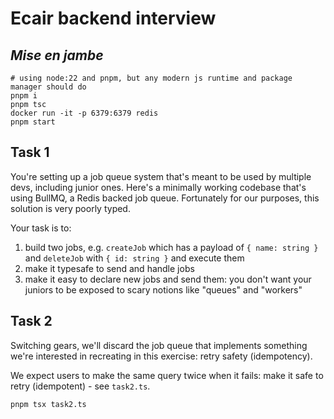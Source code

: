 # Ecair backend interview

## _Mise en jambe_ 

```shell
# using node:22 and pnpm, but any modern js runtime and package manager should do
pnpm i
pnpm tsc
docker run -it -p 6379:6379 redis
pnpm start
```

## Task 1

You're setting up a job queue system that's meant to be used by multiple devs, including junior ones.
Here's a minimally working codebase that's using BullMQ, a Redis backed job queue.
Fortunately for our purposes, this solution is very poorly typed.

Your task is to:
1. build two jobs, e.g. `createJob` which has a payload of `{ name: string }` and `deleteJob` with `{ id: string }` and execute them
2. make it typesafe to send and handle jobs
3. make it easy to declare new jobs and send them: you don't want your juniors to be exposed to scary notions like "queues" and "workers"

## Task 2

Switching gears, we'll discard the job queue that implements something we're interested in recreating in this exercise: retry safety (idempotency). 

We expect users to make the same query twice when it fails: make it safe to retry (idempotent) - see `task2.ts`.

```shell
pnpm tsx task2.ts
```